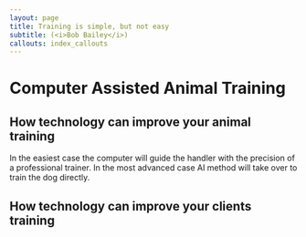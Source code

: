 ```yaml
---
layout: page
title: Training is simple, but not easy
subtitle: (<i>Bob Bailey</i>)
callouts: index_callouts
---
```


# Computer Assisted Animal Training

## How technology can improve your animal training


In the easiest case the computer will guide the handler with the precision of a professional trainer. 
In the most advanced case AI method will take over to train the dog directly.

## How technology can improve your clients training
